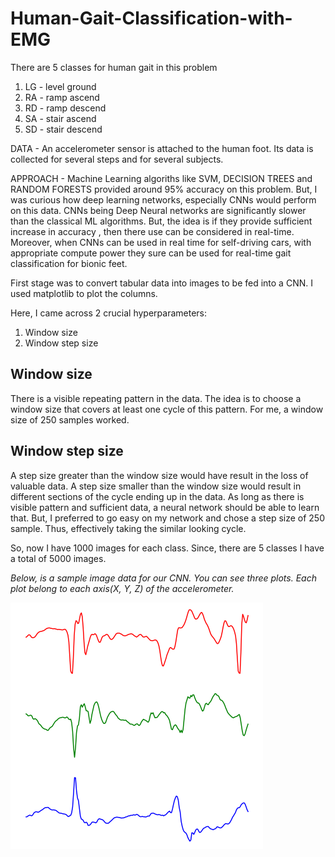 # Human-Gait-Classification-with-EMG
There are 5 classes for human gait in this problem

1. LG - level ground
2. RA - ramp ascend
3. RD - ramp descend
4. SA - stair ascend
5. SD - stair descend

DATA - An accelerometer sensor is attached to the human foot. Its data is collected for several steps and for several subjects.

APPROACH - Machine Learning algoriths like SVM, DECISION TREES and RANDOM FORESTS provided around 95% accuracy on this problem. But, I was curious how deep learning networks, especially CNNs would perform on this data. CNNs being Deep Neural networks are significantly slower than the classical ML algorithms. But, the idea is if they provide sufficient increase in accuracy , then there use can be considered in real-time. Moreover, when CNNs can be used in real time for self-driving cars, with appropriate compute power they sure can be used for real-time gait classification for bionic feet.

First stage was to convert tabular data into images to be fed into a CNN. I used matplotlib to plot the columns.

Here, I came across 2 crucial hyperparameters:

1. Window size
2. Window step size


## Window size

There is a visible repeating pattern in the data. The idea is to choose a window size that covers at least one cycle of this pattern. For me, a window size of 250 samples worked.

## Window step size

A step size greater than the window size would have result in the loss of valuable data. 
A step size smaller than the window size would result in different sections of the cycle ending up in the data. As long as there is visible pattern and sufficient data, a neural network should be able to learn that. But, I preferred to go easy on my network and chose a step size of 250 sample. Thus, effectively taking the similar looking cycle. 

So, now I have 1000 images for each class. Since, there are 5 classes I have a total of 5000 images.

*Below, is a sample image data for our CNN. You can see three plots. Each plot belong to each axis(X, Y, Z) of the accelerometer.*

  ![](images/data_sample.png)
